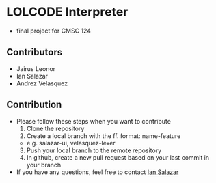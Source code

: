 # LOLCODE Interpreter

- final project for CMSC 124

## Contributors

- Jairus Leonor
- Ian Salazar
- Andrez Velasquez

## Contribution

- Please follow these steps when you want to contribute
  1. Clone the repository
  2. Create a local branch with the ff. format: name-feature
  - e.g. salazar-ui, velasquez-lexer
  3. Push your local branch to the remote repository
  4. In github, create a new pull request based on your last commit in your branch
- If you have any questions, feel free to contact [Ian Salazar](https://github.com/dertrockx)
